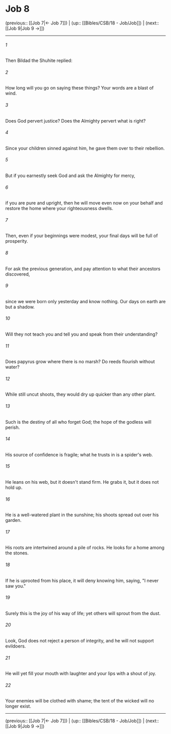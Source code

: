 # Job 8

(previous:: [[Job 7|← Job 7]]) | (up:: [[Bibles/CSB/18 - Job/Job]]) | (next:: [[Job 9|Job 9 →]])

***


###### 1 
Then Bildad the Shuhite replied: 

###### 2 
How long will you go on saying these things? Your words are a blast of wind. 

###### 3 
Does God pervert justice? Does the Almighty pervert what is right? 

###### 4 
Since your children sinned against him, he gave them over to their rebellion. 

###### 5 
But if you earnestly seek God and ask the Almighty for mercy, 

###### 6 
if you are pure and upright, then he will move even now on your behalf and restore the home where your righteousness dwells. 

###### 7 
Then, even if your beginnings were modest, your final days will be full of prosperity. 

###### 8 
For ask the previous generation, and pay attention to what their ancestors discovered, 

###### 9 
since we were born only yesterday and know nothing. Our days on earth are but a shadow. 

###### 10 
Will they not teach you and tell you and speak from their understanding? 

###### 11 
Does papyrus grow where there is no marsh? Do reeds flourish without water? 

###### 12 
While still uncut shoots, they would dry up quicker than any other plant. 

###### 13 
Such is the destiny of all who forget God; the hope of the godless will perish. 

###### 14 
His source of confidence is fragile; what he trusts in is a spider's web. 

###### 15 
He leans on his web, but it doesn't stand firm. He grabs it, but it does not hold up. 

###### 16 
He is a well-watered plant in the sunshine; his shoots spread out over his garden. 

###### 17 
His roots are intertwined around a pile of rocks. He looks for a home among the stones. 

###### 18 
If he is uprooted from his place, it will deny knowing him, saying, "I never saw you." 

###### 19 
Surely this is the joy of his way of life; yet others will sprout from the dust. 

###### 20 
Look, God does not reject a person of integrity, and he will not support evildoers. 

###### 21 
He will yet fill your mouth with laughter and your lips with a shout of joy. 

###### 22 
Your enemies will be clothed with shame; the tent of the wicked will no longer exist.

***

(previous:: [[Job 7|← Job 7]]) | (up:: [[Bibles/CSB/18 - Job/Job]]) | (next:: [[Job 9|Job 9 →]])

